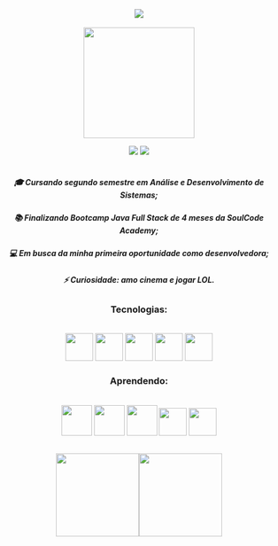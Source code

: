  <div align="center">    
   <img src="https://user-images.githubusercontent.com/99519903/205171788-8877f560-0534-457d-be87-64eee01c5a1d.png">
 </div>
 <br/>

 <div align="center">
 
 <img src="https://user-images.githubusercontent.com/99519903/205170727-d7021968-249a-41ec-95bd-3d1920df5e0f.png" width="200" height="200">
 
             
  <a href = "mailto:danyelly_mell@hotmail.com"><img src="https://img.shields.io/badge/-Gmail-%23333?style=for-the-badge&logo=gmail&logoColor=white" target="_blank"></a>
  <a href="https://www.linkedin.com/in/daniele-flaviane-santos-almeida/" target="_blank"><img src="https://img.shields.io/badge/-LinkedIn-%230077B5?style=for-the-badge&logo=linkedin&logoColor=white" target="_blank"></a> 
 <br/>
 <br/>

 </div>

<div align="center">
 
##### 🎓 Cursando segundo semestre em Análise e Desenvolvimento de Sistemas; 
##### 📚 Finalizando Bootcamp Java Full Stack de 4 meses da SoulCode Academy;
##### 💻 Em busca da minha primeira oportunidade como desenvolvedora; 
##### ⚡ Curiosidade: amo cinema e jogar LOL.
 
 ##
</div>

<div align="center">
     
### Tecnologias:
<br/>      
</div>


<div align="center"> 
     <img src="https://cdn.jsdelivr.net/gh/devicons/devicon/icons/html5/html5-plain-wordmark.svg" width="50" height="50"/>  <img src="https://cdn.jsdelivr.net/gh/devicons/devicon/icons/css3/css3-plain-wordmark.svg" width="50" height="50" />  <img src="https://cdn.jsdelivr.net/gh/devicons/devicon/icons/javascript/javascript-original.svg" width="50" height="50"/>  <img src="https://cdn.jsdelivr.net/gh/devicons/devicon/icons/wordpress/wordpress-plain-wordmark.svg" width="50" height="50"/> 
            <img src="https://cdn.jsdelivr.net/gh/devicons/devicon/icons/bootstrap/bootstrap-plain-wordmark.svg" width="50" height="50" />
                  
</div>    
<div align="center">  
 
### Aprendendo: 
 <br/> 
</div>

<div align="center">
     <img src="https://cdn.jsdelivr.net/gh/devicons/devicon/icons/java/java-original-wordmark.svg" width="55" height="55"/> <img src="https://cdn.jsdelivr.net/gh/devicons/devicon/icons/spring/spring-original-wordmark.svg" width="55" height="55" /> 
  <img src="https://cdn.jsdelivr.net/gh/devicons/devicon/icons/typescript/typescript-plain.svg" width="55" height="55" />
 <img src="https://cdn.jsdelivr.net/gh/devicons/devicon/icons/angularjs/angularjs-plain.svg" width="50" height="50" />
<img src="https://cdn.jsdelivr.net/gh/devicons/devicon/icons/mysql/mysql-plain-wordmark.svg" width="50" height="50" />

 ##                 
</div>

<div align="center">
        <img height="150em" src="https://github-readme-stats.vercel.app/api?username=daniflav94&show_icons=true&theme=dracula&include_all_commits=true&count_private=true"/><img height="150em" src="https://github-readme-stats.vercel.app/api/top-langs/?username=daniflav94&layout=compact&langs_count=7&theme=dracula"/>
     
   
</div>
       
